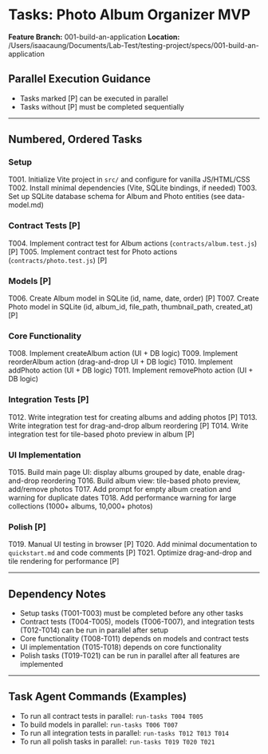 # Tasks: Photo Album Organizer MVP

**Feature Branch:** 001-build-an-application
**Location:** /Users/isaacaung/Documents/Lab-Test/testing-project/specs/001-build-an-application

## Parallel Execution Guidance
- Tasks marked [P] can be executed in parallel
- Tasks without [P] must be completed sequentially

---

## Numbered, Ordered Tasks

### Setup
T001. Initialize Vite project in `src/` and configure for vanilla JS/HTML/CSS
T002. Install minimal dependencies (Vite, SQLite bindings, if needed)
T003. Set up SQLite database schema for Album and Photo entities (see data-model.md)

### Contract Tests [P]
T004. Implement contract test for Album actions (`contracts/album.test.js`) [P]
T005. Implement contract test for Photo actions (`contracts/photo.test.js`) [P]

### Models [P]
T006. Create Album model in SQLite (id, name, date, order) [P]
T007. Create Photo model in SQLite (id, album_id, file_path, thumbnail_path, created_at) [P]

### Core Functionality
T008. Implement createAlbum action (UI + DB logic)
T009. Implement reorderAlbum action (drag-and-drop UI + DB logic)
T010. Implement addPhoto action (UI + DB logic)
T011. Implement removePhoto action (UI + DB logic)

### Integration Tests [P]
T012. Write integration test for creating albums and adding photos [P]
T013. Write integration test for drag-and-drop album reordering [P]
T014. Write integration test for tile-based photo preview in album [P]

### UI Implementation
T015. Build main page UI: display albums grouped by date, enable drag-and-drop reordering
T016. Build album view: tile-based photo preview, add/remove photos
T017. Add prompt for empty album creation and warning for duplicate dates
T018. Add performance warning for large collections (1000+ albums, 10,000+ photos)

### Polish [P]
T019. Manual UI testing in browser [P]
T020. Add minimal documentation to `quickstart.md` and code comments [P]
T021. Optimize drag-and-drop and tile rendering for performance [P]

---

## Dependency Notes
- Setup tasks (T001-T003) must be completed before any other tasks
- Contract tests (T004-T005), models (T006-T007), and integration tests (T012-T014) can be run in parallel after setup
- Core functionality (T008-T011) depends on models and contract tests
- UI implementation (T015-T018) depends on core functionality
- Polish tasks (T019-T021) can be run in parallel after all features are implemented

---

## Task Agent Commands (Examples)
- To run all contract tests in parallel: `run-tasks T004 T005`
- To build models in parallel: `run-tasks T006 T007`
- To run all integration tests in parallel: `run-tasks T012 T013 T014`
- To run all polish tasks in parallel: `run-tasks T019 T020 T021`
